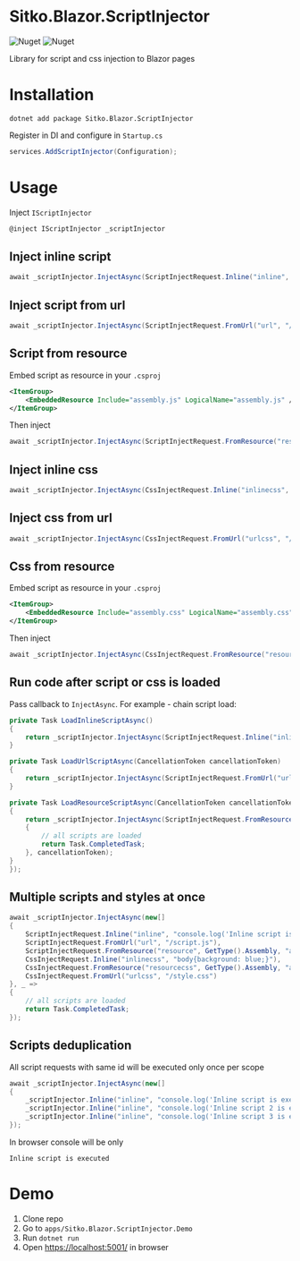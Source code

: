 # Sitko.Blazor.ScriptInjector

![Nuget](https://img.shields.io/nuget/dt/Sitko.Blazor.ScriptInjector) ![Nuget](https://img.shields.io/nuget/v/Sitko.Blazor.ScriptInjector)

Library for script and css injection to Blazor pages

# Installation

```
dotnet add package Sitko.Blazor.ScriptInjector
```

Register in DI and configure in `Startup.cs`

```c#
services.AddScriptInjector(Configuration);
```

# Usage

Inject `IScriptInjector`

```c#
@inject IScriptInjector _scriptInjector
```

## Inject inline script

```c#
await _scriptInjector.InjectAsync(ScriptInjectRequest.Inline("inline", "console.log('Inline script is executed');"));
```

## Inject script from url

```c#
await _scriptInjector.InjectAsync(ScriptInjectRequest.FromUrl("url", "/script.js"));
```

## Script from resource

Embed script as resource in your `.csproj`

```xml
<ItemGroup>
    <EmbeddedResource Include="assembly.js" LogicalName="assembly.js" />
</ItemGroup>
```

Then inject

```c#
await _scriptInjector.InjectAsync(ScriptInjectRequest.FromResource("resource", GetType().Assembly, "assembly.js"));
```

## Inject inline css

```c#
await _scriptInjector.InjectAsync(CssInjectRequest.Inline("inlinecss", "body{background: blue;}"));
```

## Inject css from url

```c#
await _scriptInjector.InjectAsync(CssInjectRequest.FromUrl("urlcss", "/style.css"));
```

## Css from resource

Embed script as resource in your `.csproj`

```xml
<ItemGroup>
    <EmbeddedResource Include="assembly.css" LogicalName="assembly.css" />
</ItemGroup>
```

Then inject

```c#
await _scriptInjector.InjectAsync(CssInjectRequest.FromResource("resourcecss", GetType().Assembly, "assembly.css"));
```

## Run code after script or css is loaded

Pass callback to `InjectAsync`. For example - chain script load:

```c#
private Task LoadInlineScriptAsync()
{
    return _scriptInjector.InjectAsync(ScriptInjectRequest.Inline("inline", "console.log('Inline script is executed');"), LoadUrlScriptAsync);
}

private Task LoadUrlScriptAsync(CancellationToken cancellationToken)
{
    return _scriptInjector.InjectAsync(ScriptInjectRequest.FromUrl("url", "/script.js"), LoadResourceScriptAsync, cancellationToken);
}

private Task LoadResourceScriptAsync(CancellationToken cancellationToken)
{
    return _scriptInjector.InjectAsync(ScriptInjectRequest.FromResource("resource", GetType().Assembly, "assembly.js"), _ =>
    {
        // all scripts are loaded
        return Task.CompletedTask;
    }, cancellationToken);
}
});
```

## Multiple scripts and styles at once

```c#
await _scriptInjector.InjectAsync(new[]
{
    ScriptInjectRequest.Inline("inline", "console.log('Inline script is executed');")
    ScriptInjectRequest.FromUrl("url", "/script.js"),
    ScriptInjectRequest.FromResource("resource", GetType().Assembly, "assembly.js"),
    CssInjectRequest.Inline("inlinecss", "body{background: blue;}"),
    CssInjectRequest.FromResource("resourcecss", GetType().Assembly, "assembly.css"),
    CssInjectRequest.FromUrl("urlcss", "/style.css")
}, _ =>
{
    // all scripts are loaded
    return Task.CompletedTask;
});
```

## Scripts deduplication

All script requests with same id will be executed only once per scope

```c#
await _scriptInjector.InjectAsync(new[]
{
    _scriptInjector.Inline("inline", "console.log('Inline script is executed');"),
    _scriptInjector.Inline("inline", "console.log('Inline script 2 is executed');"),
    _scriptInjector.Inline("inline", "console.log('Inline script 3 is executed');"),
});
```

In browser console will be only
```
Inline script is executed
```

# Demo
1. Clone repo
2. Go to `apps/Sitko.Blazor.ScriptInjector.Demo`
3. Run `dotnet run`
4. Open [https://localhost:5001/](https://localhost:5001/) in browser
